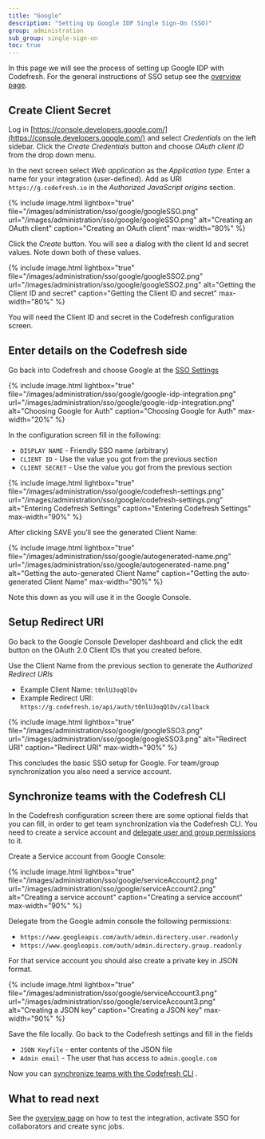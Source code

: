```yaml
---
title: "Google"
description: "Setting Up Google IDP Single Sign-On (SSO)"
group: administration
sub_group: single-sign-on
toc: true
---
```


In this page we will see the process of setting up Google IDP with Codefresh. For the general instructions of SSO setup
see the [overview page]({{site.baseurl}}/docs/administration/single-sign-on/sso-setup-oauth2/).


## Create Client Secret

Log in [https://console.developers.google.com/](https://console.developers.google.com/) and select *Credentials* on the left sidebar. Click the *Create Credentials* button and choose *OAuth client ID* from the drop down menu.

In the next screen select *Web application* as the *Application type*. Enter a name for your integration (user-defined). Add as URI `https://g.codefresh.io` in the *Authorized JavaScript origins* section.

{% include image.html 
lightbox="true" 
file="/images/administration/sso/google/googleSSO.png" 
url="/images/administration/sso/google/googleSSO.png"
alt="Creating an OAuth client"
caption="Creating an OAuth client"
max-width="80%"
%}

Click the *Create* button. You will see a dialog with the client Id and secret values. Note down both of these values.

{% include image.html 
lightbox="true" 
file="/images/administration/sso/google/googleSSO2.png" 
url="/images/administration/sso/google/googleSSO2.png"
alt="Getting the Client ID and secret"
caption="Getting the Client ID and secret"
max-width="80%"
%}


You will need the Client ID and secret in the Codefresh configuration screen.


## Enter details on the Codefresh side

Go back into Codefresh and choose Google at the [SSO Settings](https://g.codefresh.io/account-admin/sso)

{% include image.html 
lightbox="true" 
file="/images/administration/sso/google/google-idp-integration.png" 
url="/images/administration/sso/google/google-idp-integration.png"
alt="Choosing Google for Auth"
caption="Choosing Google for Auth"
max-width="20%"
%}

In the configuration screen fill in the following:

* `DISPLAY NAME` - Friendly SSO name (arbitrary)
* `CLIENT ID` - Use the value you got from the previous section
* `CLIENT SECRET` - Use the value you got from the previous section


{% include image.html 
lightbox="true" 
file="/images/administration/sso/google/codefresh-settings.png" 
url="/images/administration/sso/google/codefresh-settings.png"
alt="Entering Codefresh Settings"
caption="Entering Codefresh Settings"
max-width="90%"
%}


After clicking SAVE you’ll see the generated Client Name:

{% include image.html 
lightbox="true" 
file="/images/administration/sso/google/autogenerated-name.png" 
url="/images/administration/sso/google/autogenerated-name.png"
alt="Getting the auto-generated Client Name"
caption="Getting the auto-generated Client Name"
max-width="90%"
%}

Note this down as you will use it in the Google Console.

## Setup Redirect URI

Go back to the Google Console Developer dashboard and click the edit button on the OAuth 2.0 Client IDs that you created before.

Use the Client Name from the previous section to generate the *Authorized Redirect URIs*

* Example Client Name: `t0nlUJoqQlDv`
* Example Redirect URI: `https://g.codefresh.io/api/auth/t0nlUJoqQlDv/callback`

{% include image.html 
lightbox="true" 
file="/images/administration/sso/google/googleSSO3.png" 
url="/images/administration/sso/google/googleSSO3.png"
alt="Redirect URI"
caption="Redirect URI"
max-width="90%"
%}


This concludes the basic SSO setup for Google. For team/group synchronization you also need a service account.

## Synchronize teams with the Codefresh CLI

In the Codefresh configuration screen there are some optional fields that you can fill, in order to 
get team synchronization via the Codefresh CLI. You need to create a service account and [delegate user and group permissions](https://developers.google.com/admin-sdk/directory/v1/guides/delegation) to it.

Create a Service account from Google Console:

{% include image.html 
lightbox="true" 
file="/images/administration/sso/google/serviceAccount2.png" 
url="/images/administration/sso/google/serviceAccount2.png"
alt="Creating a service account"
caption="Creating a service account"
max-width="90%"
%}

Delegate from the Google admin console the following permissions:

* `https://www.googleapis.com/auth/admin.directory.user.readonly`
* `https://www.googleapis.com/auth/admin.directory.group.readonly`

For that service account you should also create a private key in JSON format.


{% include image.html 
lightbox="true" 
file="/images/administration/sso/google/serviceAccount3.png" 
url="/images/administration/sso/google/serviceAccount3.png"
alt="Creating a JSON key"
caption="Creating a JSON key"
max-width="90%"
%}




Save the file locally. Go back to the Codefresh settings and fill in the fields

* `JSON Keyfile` - enter contents of the JSON file
* `Admin email` -  The user that has access to `admin.google.com`

Now you can [synchronize teams with the Codefresh CLI]({{site.baseurl}}/docs/administration/single-sign-on/sso-setup-oauth2/#syncing-of-teams-after-initial-sso-setup) .



## What to read next

See the [overview page]({{site.baseurl}}/docs/administration/single-sign-on/sso-setup-oauth2/#testing-your-identity-provider) on how to test the integration, activate SSO for collaborators and create sync jobs.